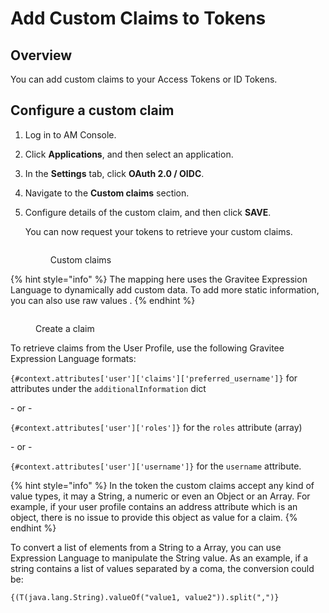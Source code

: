 # Add Custom Claims to Tokens

## Overview

You can add custom claims to your Access Tokens or ID Tokens.

## Configure a custom claim

1. Log in to AM Console.
2. Click **Applications**, and then select an application.
3. In the **Settings** tab, click **OAuth 2.0 / OIDC**.
4. Navigate to the **Custom claims** section.
5.  Configure details of the custom claim, and then click **SAVE**.

    You can now request your tokens to retrieve your custom claims.

    <figure><img src="https://docs.gravitee.io/images/am/current/graviteeio-am-quickstart-tokens-custom-claims.png" alt=""><figcaption><p>Custom claims</p></figcaption></figure>

{% hint style="info" %}
The mapping here uses the Gravitee Expression Language to dynamically add custom data. To add more static information, you can also use raw values .
{% endhint %}

<figure><img src="https://docs.gravitee.io/images/am/current/graviteeio-am-quickstart-tokens-custom-claims-info.png" alt=""><figcaption><p>Create a claim</p></figcaption></figure>

To retrieve claims from the User Profile, use the following Gravitee Expression Language formats:

`{#context.attributes['user']['claims']['preferred_username']}` for attributes under the `additionalInformation` dict

\- or -

`{#context.attributes['user']['roles']}` for the `roles` attribute (array)

\- or -

`{#context.attributes['user']['username']}` for the `username` attribute.

{% hint style="info" %}
In the token the custom claims accept any kind of value types, it may a String, a numeric or even an Object or an Array. For example, if your user profile contains an address attribute which is an object, there is no issue to provide this object as value for a claim.
{% endhint %}

To convert a list of elements from a String to a Array, you can use Expression Language to manipulate the String value. As an example, if a string contains a list of values separated by a coma, the conversion could be:

`{(T(java.lang.String).valueOf("value1, value2")).split(",")}`
